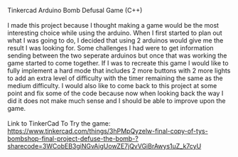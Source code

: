 Tinkercad Arduino Bomb Defusal Game (C++) <br /><br />
I made this project because I thought making a game would be the most interesting choice while using the arduino. When I first started to plan out what I was going to do, I decided that using 2 arduinos would give me the result I was looking for. Some challenges I had were to get information sending between the two seperate arduinos but once that was working the game started to come together. If I was to recreate this game I would like to fully implement a hard mode that includes 2 more buttons with 2 more lights to add an extra level of difficulty with the timer remaining the same as the medium difficulty. I would also like to come back to this project at some point and fix some of the code because now when looking back the way I did it does not make much sense and I should be able to improve upon the game. <br /><br />
Link to TinkerCad To Try the game: https://www.tinkercad.com/things/3hPMpQyzelw-final-copy-of-tys-bombshop-final-project-defuse-the-bomb-?sharecode=3WCobEB3giNGvAigUowZE7jQvVGiBrAwys1uZ_k7cyU <br /> <br />


